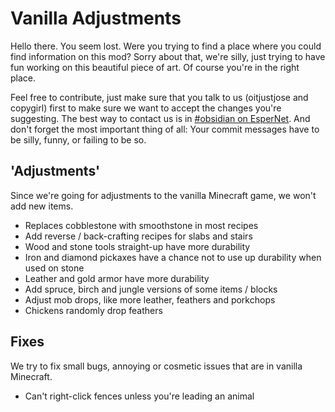 Vanilla Adjustments
===================

Hello there. You seem lost. Were you trying to find a place where you could find
information on this mod? Sorry about that, we're silly, just trying to have fun working
on this beautiful piece of art. Of course you're in the right place.

Feel free to contribute, just make sure that you talk to us (oitjustjose and copygirl)
first to make sure we want to accept the changes you're suggesting. The best way to
contact us is in [#obsidian on EsperNet](http://irc.esper.net/#obsidian). And don't
forget the most important thing of all: Your commit messages have to be silly, funny, or
failing to be so.


'Adjustments'
-------------

Since we're going for adjustments to the vanilla Minecraft game, we won't add new items.  

- Replaces cobblestone with smoothstone in most recipes
- Add reverse / back-crafting recipes for slabs and stairs
- Wood and stone tools straight-up have more durability
- Iron and diamond pickaxes have a chance not to use up durability when used on stone
- Leather and gold armor have more durability
- Add spruce, birch and jungle versions of some items / blocks
- Adjust mob drops, like more leather, feathers and porkchops
- Chickens randomly drop feathers

Fixes
-----

We try to fix small bugs, annoying or cosmetic issues that are in vanilla Minecraft.

- Can't right-click fences unless you're leading an animal
